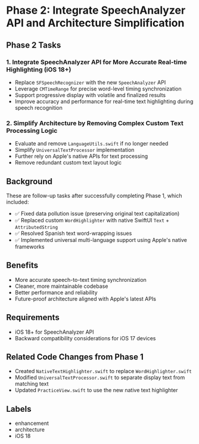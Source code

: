 # Phase 2: Integrate SpeechAnalyzer API and Architecture Simplification

## Phase 2 Tasks

### 1. Integrate SpeechAnalyzer API for More Accurate Real-time Highlighting (iOS 18+)
- Replace `SFSpeechRecognizer` with the new `SpeechAnalyzer` API
- Leverage `CMTimeRange` for precise word-level timing synchronization
- Support progressive display with volatile and finalized results
- Improve accuracy and performance for real-time text highlighting during speech recognition

### 2. Simplify Architecture by Removing Complex Custom Text Processing Logic
- Evaluate and remove `LanguageUtils.swift` if no longer needed
- Simplify `UniversalTextProcessor` implementation
- Further rely on Apple's native APIs for text processing
- Remove redundant custom text layout logic

## Background
These are follow-up tasks after successfully completing Phase 1, which included:
- ✅ Fixed data pollution issue (preserving original text capitalization)
- ✅ Replaced custom `WordHighlighter` with native SwiftUI `Text` + `AttributedString`
- ✅ Resolved Spanish text word-wrapping issues
- ✅ Implemented universal multi-language support using Apple's native frameworks

## Benefits
- More accurate speech-to-text timing synchronization
- Cleaner, more maintainable codebase
- Better performance and reliability
- Future-proof architecture aligned with Apple's latest APIs

## Requirements
- iOS 18+ for SpeechAnalyzer API
- Backward compatibility considerations for iOS 17 devices

## Related Code Changes from Phase 1
- Created `NativeTextHighlighter.swift` to replace `WordHighlighter.swift`
- Modified `UniversalTextProcessor.swift` to separate display text from matching text
- Updated `PracticeView.swift` to use the new native text highlighter

## Labels
- enhancement
- architecture
- iOS 18